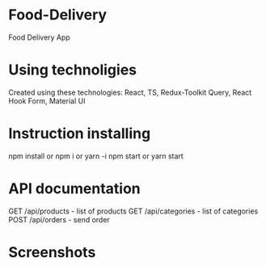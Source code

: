 # Food-Delivery
Food Delivery App

# Using technoligies
 Created using these technologies: React, TS, Redux-Toolkit Query, React Hook Form, Material UI

# Instruction installing
npm install or npm i or yarn -i
npm start or yarn start

# API documentation
GET /api/products - list of products
GET /api/categories - list of categories
POST /api/orders - send order

# Screenshots


